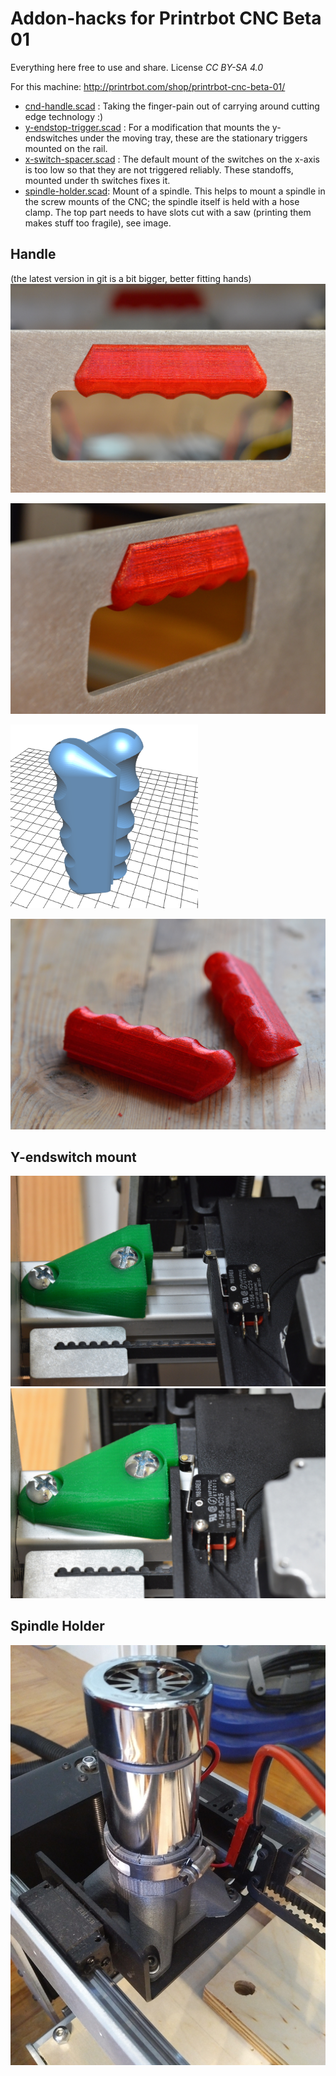 Addon-hacks for Printrbot CNC Beta 01
=====================================

Everything here free to use and share. License *CC BY-SA 4.0*

For this machine: http://printrbot.com/shop/printrbot-cnc-beta-01/

   * [cnd-handle.scad](./cnc-handle.scad) : Taking the finger-pain out of
     carrying around cutting edge technology :)
   * [y-endstop-trigger.scad](./y-endstop-trigger.scad) : For a modification
     that mounts the y-endswitches under the moving tray, these are the
     stationary triggers mounted on the rail.
   * [x-switch-spacer.scad](./x-switch-spacer.scad) : The default mount of the
     switches on the x-axis is too low so that they are not triggered reliably.
     These standoffs, mounted under th switches fixes it.
   * [spindle-holder.scad](./spindle-holder.scad): Mount of a spindle. This helps to
     mount a spindle in the screw mounts of the CNC; the spindle itself is held with a
     hose clamp. The top part needs to have slots cut with a saw (printing them makes
     stuff too fragile), see image.

## Handle
(the latest version in git is a bit bigger, better fitting hands)
![Front view](./img/handle-front.jpg)

![Side view](./img/handle-side.jpg)

<a href="cnc-handle.stl"><img src="img/stl-view.png" width="300px"></a>

![Fresh from printer](./img/handle-printed.jpg)

## Y-endswitch mount

![Open](./img/y-open.jpg)
![Triggered](./img/y-triggered.jpg)

## Spindle Holder
![Spindle-Holder](./img/spindle-holder.jpg)

